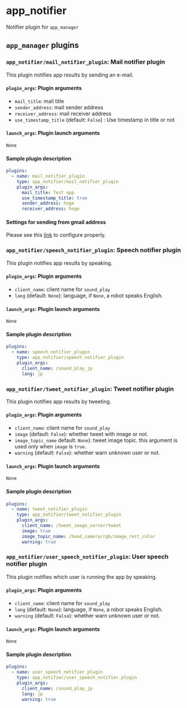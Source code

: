 # app_notifier

Notifier plugin for `app_manager`

## `app_manager` plugins

### `app_notifier/mail_notifier_plugin`: Mail notifier plugin

This plugin notifies app results by sending an e-mail.

#### `plugin_args`: Plugin arguments

- `mail_title`: mail title
- `sender_address`: mail sender address
- `receiver_address`: mail receiver address
- `use_timestamp_title` (default: `False`) : Use timestamp in title or not

#### `launch_args`: Plugin launch arguments

`None`

#### Sample plugin description

```yaml
plugins:
  - name: mail_notifier_plugin
    type: app_notifier/mail_notifier_plugin
    plugin_args:
      mail_title: Test app
      use_timestamp_title: true
      sender_address: hoge
      receiver_address: hoge
```

#### Settings for sending from gmail address

Please see this [link](https://kifarunix.com/configure-postfix-to-use-gmail-smtp-on-ubuntu-18-04/) to configure properly.

### `app_notifier/speech_notifier_plugin`: Speech notifier plugin

This plugin notifies app results by speaking.

#### `plugin_args`: Plugin arguments

- `client_name`: client name for `sound_play`
- `lang` (default: `None`): language, if `None`, a robot speaks English.

#### `launch_args`: Plugin launch arguments

`None`

#### Sample plugin description

```yaml
plugins:
  - name: speech_notifier_plugin
    type: app_notifier/speech_notifier_plugin
    plugin_args:
      client_name: /sound_play_jp
      lang: jp
```

### `app_notifier/tweet_notifier_plugin`: Tweet notifier plugin

This plugin notifies app results by tweeting.

#### `plugin_args`: Plugin arguments

- `client_name`: client name for `sound_play`
- `image` (default: `False`): whether tweet with image or not.
- `image_topic_name` default: `None`): tweet image topic. this argument is used only when `image` is `true`.
- `warning` (default: `False`): whether warn unknown user or not.

#### `launch_args`: Plugin launch arguments

`None`

#### Sample plugin description

```yaml
plugins:
  - name: tweet_notifier_plugin
    type: app_notifier/tweet_notifier_plugin
    plugin_args:
      client_name: /tweet_image_server/tweet
      image: true
      image_topic_name: /head_camera/rgb/image_rect_color
      warning: true
```

### `app_notifier/user_speech_notifier_plugin`: User speech notifier plugin

This plugin notifies which user is running the app by speaking.

#### `plugin_args`: Plugin arguments

- `client_name`: client name for `sound_play`
- `lang` (default: `None`): language, if `None`, a robot speaks English.
- `warning` (default: `False`): whether warn unknown user or not.

#### `launch_args`: Plugin launch arguments

`None`

#### Sample plugin description

```yaml
plugins:
  - name: user_speech_notifier_plugin
    type: app_notifier/user_speech_notifier_plugin
    plugin_args:
      client_name: /sound_play_jp
      lang: jp
      warning: true
```
